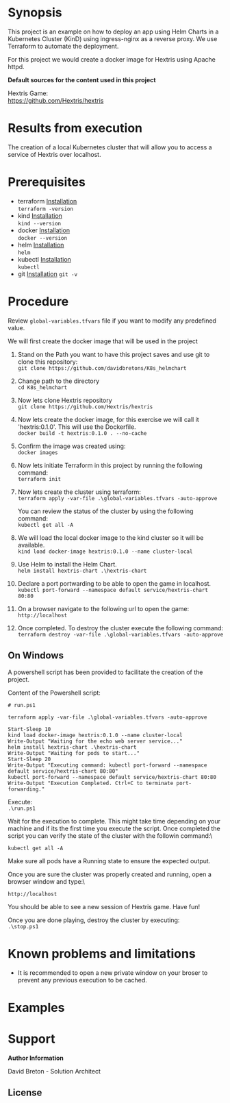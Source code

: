 
# Synopsis

This project is an example on how to deploy an app using Helm Charts in a Kubernetes Cluster (KinD) using ingress-nginx as a reverse proxy. We use Terraform to automate the deployment.

For this project we would create a docker image for Hextris using Apache httpd.

**Default sources for the content used in this project**

Hextris Game:\
https://github.com/Hextris/hextris


# Results from execution

The creation of a local Kubernetes cluster that will allow you to access a service of Hextris over localhost. 

# Prerequisites

* terraform [Installation](https://developer.hashicorp.com/terraform/tutorials/aws-get-started/install-cli)\
`terraform -version`
* kind [Installation](https://kind.sigs.k8s.io/docs/user/quick-start/#installation)\
`kind --version`
* docker [Installation](https://docs.docker.com/get-docker/)\
`docker --version`
* helm [Installation](https://helm.sh/docs/intro/install/)\
`helm`
* kubectl [Installation](https://kubernetes.io/docs/tasks/tools/#kubectl)\
`kubectl`
* git [Installation](https://git-scm.com/downloads)
`git -v`

# Procedure

Review `global-variables.tfvars` file if you want to modify any predefined value.

We will first create the docker image that will be used in the project

1) Stand on the Path you want to have this project saves and use git to clone this repository:\
`git clone https://github.com/davidbretons/K8s_helmchart`

2) Change path to the directory\
`cd K8s_helmchart`

3) Now lets clone Hextris repository\
`git clone https://github.com/Hextris/hextris`

4) Now lets create the docker image, for this exercise we will call it 'hextris:0.1.0'. This will use the Dockerfile.\
`docker build -t hextris:0.1.0 . --no-cache`

5) Confirm the image was created using:\
`docker images`

6) Now lets initiate Terraform in this project by running the following command:\
`terraform init`

7) Now lets create the cluster using terraform:\
`terraform apply -var-file .\global-variables.tfvars -auto-approve`

    You can review the status of the cluster by using the following command:\
    `kubectl get all -A`

8) We will load the local docker image to the kind cluster so it will be available.\
`kind load docker-image hextris:0.1.0 --name cluster-local`

9) Use Helm to install the Helm Chart.\
`helm install hextris-chart .\hextris-chart`

10) Declare a port portwarding to be able to open the game in localhost.\
`kubectl port-forward --namespace default service/hextris-chart 80:80`

11) On a browser navigate to the following url to open the game:\
`http://localhost`

11) Once completed. To destroy the cluster execute the following command:\
`terraform destroy -var-file .\global-variables.tfvars -auto-approve`

## On Windows

A powershell script has been provided to facilitate the creation of the project. 

Content of the Powershell script:

```
# run.ps1

terraform apply -var-file .\global-variables.tfvars -auto-approve

Start-Sleep 10
kind load docker-image hextris:0.1.0 --name cluster-local
Write-Output "Waiting for the echo web server service..."
helm install hextris-chart .\hextris-chart
Write-Output "Waiting for pods to start..."
Start-Sleep 20
Write-Output "Executing command: kubectl port-forward --namespace default service/hextris-chart 80:80"
kubectl port-forward --namespace default service/hextris-chart 80:80
Write-Output "Execution Completed. Ctrl+C to terminate port-forwarding."
```

Execute: \
`.\run.ps1`

Wait for the execution to complete. This might take time depending on your machine and if its the first time you execute the script. Once completed the script you can verify the state of the cluster with the followin command:\

`kubectl get all -A`

Make sure all pods have a Running state to ensure the expected output.

Once you are sure the cluster was properly created and running, open a browser window and type:\

`http://localhost`

You should be able to see a new session of Hextris game. Have fun!

Once you are done playing, destroy the cluster by executing:\
`.\stop.ps1`


# Known problems and limitations

* It is recommended to open a new private window on your broser to prevent any previous execution to be cached.


# Examples

# Support

**Author Information**

David Breton - Solution Architect

## License
